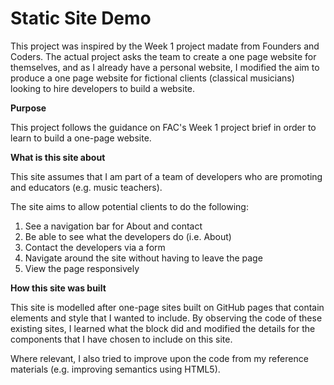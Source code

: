 # Static Site Demo

This project was inspired by the Week 1 project madate from Founders and Coders. The actual project asks the team to create a one page website for themselves, and as I already have a personal website, I modified the aim to produce a one page website for fictional clients (classical musicians) looking to hire developers to build a website.

**Purpose**

This project follows the guidance on FAC's Week 1 project brief in order to
learn to build a one-page website.

**What is this site about**

This site assumes that I am part of a team of developers who are promoting and
educators (e.g. music teachers).

The site aims to allow potential clients to do the following:

1. See a navigation bar for About and contact
2. Be able to see what the developers do (i.e. About)
3. Contact the developers via a form
4. Navigate around the site without having to leave the page
5. View the page responsively

**How this site was built**

This site is modelled after one-page sites built on GitHub pages that contain
elements and style that I wanted to include. By observing the code of these
existing sites, I learned what the block did and modified the details for the
components that I have chosen to include on this site.

Where relevant, I also tried to improve upon the code from my reference materials
(e.g. improving semantics using HTML5). 
